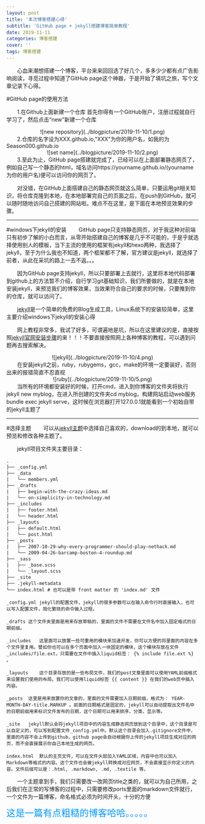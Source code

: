 ```yaml
---
layout: post
title: '本次博客搭建心得'  
subtitle: 'GitHub page + jekyll搭建博客简单教程'
date: 2019-11-11
categories: 博客搭建
cover: ''
tags: 博客搭建
---
```



&emsp;&emsp;心血来潮想搭建一个博客，平台来来回回选了好几个，多多少少都有点广告影响阅读，寻觅过程中知道了GitHub page这个神器，于是开始了填坑之旅，写个文章记录下心得。



 
#GitHub page的使用方法



&emsp;&emsp;1.在Github上面新建一个仓库
首先你得有一个GitHub账户，注册过程就自行学习了，然后点击“new”新建一个仓库
<div align=center>![new repository](../blogpicture/2019-11-10/1.png)

<div align=left>
&emsp;&emsp;2.仓库的名字设为XXX.github.io,"XXX"为你的用户名，如我的为Season000.github.io

<div align=center>
![set name](../blogpicture/2019-11-10/2.png)

<div align=left>
&emsp;&emsp;3.至此为止，GitHub page搭建就完成了，已经可以在上面部署静态网页了，例如自己写一个静态的html，域名访问https://yourname.github.io/(yourname为你的用户名)便可以访问你的网页了。

&emsp;&emsp;对没错，在GitHub上面搭建自己的静态网页就这么简单，只要运用git相关知识，将仓库克隆到本地，在本地部署完自己的页面之后，在push到GitHub，就可以随时随地访问自己搭建的网站啦。难点不在这里，是下面在本地预览效果的步骤。

----------

#windows下jekyll的安装
&emsp;&emsp;GitHub page只支持静态网页，对于我这种对前端只有初步了解的小白而言，从零开始搭建自己的博客是几乎不可能的，于是乎就选择使用别人的模板，当下主流的使用的框架有jekyll和hexo两种，我选择了jekyll，至于为什么我也不知道，两个框架都不了解，官方建议是jekyll，就选择了前者，从此在采坑的路上一去不返。。。

&emsp;&emsp;因为GitHub page支持jekyll，所以只要部署上去就行，这里将本地代码部署到github上的方法暂不介绍，自行学习git基础知识，我们所要做的，就是在本地安装jekyll，来预览我们的博客效果，当效果符合自己的要求的时候，只要推到你的仓库，就可以访问了。

&emsp;&emsp;[jekyll](https://baike.baidu.com/item/jekyll/1164861?fr=aladdin)是一个简单的免费的Blog生成工具，Linux系统下的安装较简单，这里主要介绍windows下jekyll的安装心得

&emsp;&emsp;网上教程非常多，我试了好多，可谓遍地是坑，所以在这里建议的是，直接按照[jekyll官网安装步骤](https://www.jekyll.com.cn/docs/)的来！！！不要直接按照网上各种博客的教程，可以遇到问题再去搜索解决。

<div align=center>
![jekyll](../blogpicture/2019-11-10/4.png)

<div align=left>
&emsp;&emsp;在安装jekyll之前，ruby，rubygems，gcc，make的环境一定要装好，否则出来的报错简直不忍直视

<div align=center>
![ruby](../blogpicture/2019-11-10/5.png)

<div align=left>
&emsp;&emsp;当所有的环境都安装好的时候，打开cmd，进入到你博客的文件夹将执行jekyll new myblog，在进入所创建的文件夹cd myblog，构建网站启动web服务bundle exec jekyll serve，这时候在浏览器打开127.0.0.1就能看到一个初始自带的jekyll主题了

----------

#选择主题
&emsp;&emsp;可以从[jekyll主题](http://jekyllthemes.org/)中选择自己喜欢的，download的到本地，就可以预览和修改各种主题了。

&emsp;&emsp;jekyll项目文件夹主要目录：
    
    .
    ├── _config.yml
    ├── _data
    |   └── members.yml
    ├── _drafts
    |   ├── begin-with-the-crazy-ideas.md
    |   └── on-simplicity-in-technology.md
    ├── _includes
    |   ├── footer.html
    |   └── header.html
    ├── _layouts
    |   ├── default.html
    |   └── post.html
    ├── _posts
    |   ├── 2007-10-29-why-every-programmer-should-play-nethack.md
    |   └── 2009-04-26-barcamp-boston-4-roundup.md
    ├── _sass
    |   ├── _base.scss
    |   └── _layout.scss
    ├── _site
    ├── .jekyll-metadata
    └── index.html # 也可以是带 front matter 的 'index.md' 文件
    
    _config.yml	jekyll的配置文件，jekyll的很多参数可以在输入命令行时直接输入，也可以写入配置文件，简化繁琐的命令输入过程。

    _drafts	这个文件夹里面是用来存放草稿的，里面的文件不需要在文件名中加入固定格式的日期前缀。

    _includes	这里面可以放置一些可重用的模块来加速开发，你可以方便的将里面的内容在多个文件里复用。譬如你也可以在多个页面中加入一块固定的模块，这个模块存放在文件_includes/file.ext，只需要在文件中插入liquid标签： {% include file.ext %} 。

    _layouts	这个目录存放的是一些布局文件，我们的post文章里面可以使用YAML前缀格式来设置我们使用的布局。我们可以使用liquid标签 {{ content }} 在我们的web页中插入内容。

    _posts	这里是用来放置你的文章的，里面的文件需要加入日期前缀，格式为： YEAR-MONTH-DAY-title.MARKUP 。前面的日期格式是固定的，jekyll可以自动提取出文件名中的日期前缀用来标识文件发布的日期，这个日期可以用来排序，分类，显示等。

    _site	jekyll默认会将jekyll项目中的内容生成静态网页放到这个目录中，这个目录是可以自定义的，可以写到配置文件_config.yml中。默认这个目录会加入.gitignore文件中，里面的内容不会上传到github，github page会自动根据你上传的jekyll项目生成对应的网页，而不会直接展示你自己本地生成的网页。

    index.html	默认的主页文件，可以在文件头部加入YAML区域，内容中也可以加入Markdown等格式的内容。这个文件也会被jekyll转换成对应网页，不会直接显示你定义的内容。文件后缀可以是：.html, .markdown, .md, .textile 等。

 &emsp;&emsp;一个主题拿到手，我们只需要改一改网页title之类的，就可以为自己所用，之后我们在正常的写博客的过程中，只需要修改ports里面的markdown文件就行，一个文件为一篇博客，命名格式必须为时间开头，十分的方便




<div align=left>
<font color=#0099ff size=5>这是一篇有点粗糙的博客哈哈。。。。。</font>

